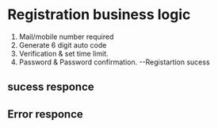 # Registration business logic

1. Mail/mobile number required
2. Generate 6 digit auto code
3. Verification & set time limit.
4. Password & Password confirmation.
   --Registartion sucess

## sucess responce

<!-- {
    success: boolean,
    code: string, // Waris custom error message codes
    message: string,
    /**
    * - POST: object
    * - GET: array | object
    * - PUT: object
    * - PATCH: object
    * - DELETE: object | null
    */
    data: array | object | null
} -->

## Error responce

<!-- {
    success: boolean,
    code: string, // Waris custom error message codes
    message: string,
    errors: [
        {
            type: 'system' | 'validation' | ..., // waris custom error type
            values: [
                {
                    msg: string,
                    code: string // Waris custom error message codes
                }, // ...
            ]
        }, // ...
    ]
} -->
<!-- reset password -->
<!-- forgot password -->
<!-- signin with code -->
